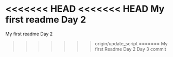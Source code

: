 <<<<<<< HEAD
<<<<<<< HEAD
My first readme
Day 2 
=======
My first readme Day 2
>>>>>>> origin/update_script
=======
My first Readme 
Day 2 
Day 3
>>>>>>> commit
